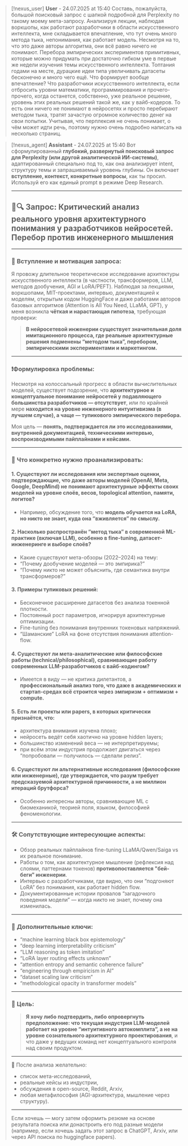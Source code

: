 >[!nexus_user] **User** - 24.07.2025 at 15:40
> Составь, пожалуйста, большой поисковый запрос с шапкой подробной для Perplexity по такому моему мета-запросу. Анализируя лекции, наблюдая воркшопы, как работают разработчики в области искусственного интеллекта, мне складывается впечатление, что тут очень много метода тыка, непонимания, как работает модель. Несмотря на то, что это даже авторы алгоритма, они всё равно ничего не понимают. Перебора эмпирических экспериментов примитивных, которые можно придумать при достаточно гибком уме в первые же недели изучения темы искусственного интеллекта. Топтания годами на месте, дурацкие идеи типа увеличивать датасеты бесконечно и много чего ещё. Что формирует вообще впечатление? Что разработчики искусственного интеллекта, если отбросить уровни математики, программирования и прочего-прочего, когда останется, собственно, уже реальное решение, уровень этих реальных решений такой же, как у вайб-кодеров. То есть они ничего не понимают в нейросетях и просто перебирают методом тыка, тратят зачастую огромное количество денег на свои попытки. Учитывая, что перплексия не очень понимает, о чём может идти речь, поэтому нужно очень подробно написать на несколько страниц.
<!-- UID: 00526bab-3af7-4012-9678-8421c130824b -->




>[!nexus_agent] **Assistant** - 24.07.2025 at 15:40
> Вот сформулированный **глубокий, развернутый поисковый запрос для Perplexity (или другой аналитической ИИ-системы)**, адаптированный специально под то, как она анализирует intent, структуру темы и запрашиваемый уровень глубины. Он включает **вступление, контекст, конкретные вопросы**, как ты просил. Используй его как единый prompt в режиме Deep Research.
> 
> ---
> 
> ## 🧠🔍 **Запрос: Критический анализ реального уровня архитектурного понимания у разработчиков нейросетей. Перебор против инженерного мышления**
> 
> ---
> 
> ### 📌 Вступление и мотивация запроса:
> 
> Я провожу длительное теоретическое исследование архитектуры искусственного интеллекта (в частности, трансформеров, LLM, методов дообучения, AGI и LoRA/PEFT). Наблюдая за лекциями, воркшопами, MIT-проектами, интервью, документацией к моделям, открытым кодом HuggingFace и даже работами авторов базовых алгоритмов (Attention is All You Need, LLaMA, GPT), у меня возникла **чёткая и нарастающая гипотеза**, требующая проверки:
> 
> > **В нейросетевой инженерии существует значительная доля имитационного процесса, где реальные архитектурные решения подменены “методом тыка”, перебором, эмпирическими экспериментами и маркетингом.**
> 
> ---
> 
> ### ❗️Формулировка проблемы:
> 
> Несмотря на колоссальный прогресс в области вычислительных моделей, 
> существует подозрение, что **архитектурное и концептуальное понимание нейросетей у подавляющего большинства разработчиков — отсутствует**, 
> или по крайней мере **находится на уровне инженерного интуитивизма (в лучшем случае), а чаще — тупикового эмпирического перебора.**
> 
> Моя цель — **понять, подтверждается ли это исследованиями, внутренней документацией, техническими интервью, воспроизводимыми пайплайнами и кейсами.**
> 
> ---
> 
> ### 🔬 Что конкретно нужно проанализировать:
> 
> #### 1. **Существуют ли исследования или экспертные оценки, подтверждающие, что даже авторы моделей (OpenAI, Meta, Google, DeepMind) не понимают архитектурные эффекты своих моделей на уровне слоёв, весов, topological attention, памяти, логитов?**
> 
> - Например, обсуждение того, что **модель обучается на LoRA, но никто не знает, куда она “вживляется” по смыслу.**
> 
> #### 2. **Насколько распространён “метод тыка” в современной ML-практике (включая LLM), особенно в fine-tuning, датасет-инженеринге и выборе слоёв?**
> 
> - Какие существуют мета-обзоры (2022–2024) на тему: 
>  - “Почему дообучение моделей — это эмпирика?” 
>  - “Почему никто не может объяснить, где семантика внутри трансформеров?”
> 
> #### 3. **Примеры тупиковых решений:**
> - Бесконечное расширение датасетов без анализа токенной плотности.
> - Постоянный рост параметров, игнорируя архитектурные оптимизации.
> - Fine-tuning без понимания внутренних токеновых напряжений.
> - “Шаманские” LoRA на фоне отсутствия понимания attention-flow.
> 
> #### 4. **Существуют ли мета-аналитические или философские работы (technical/philosophical), сравнивающие работу современных LLM-разработчиков с вайб-кодингом?**
> 
> - Имеется в виду — не критика дилетантов, а **профессиональный анализ того, что даже в академических и стартап-средах всё строится через эмпиризм + оптимизм + compute.**
> 
> #### 5. **Есть ли проекты или papers, в которых критически признаётся, что:**
> - архитектура внимания изучена плохо;
> - нейросеть ведёт себя хаотично на уровне hidden layers;
> - большинство изменений веса — не интерпретируемы;
> - при всём этом индустрия продолжает двигаться через “попробовали — получилось — сделали релиз”.
> 
> #### 6. **Существуют ли альтернативные исследования (философские или инженерные), где утверждается, что разум требует предсказуемой архитектурной причинности, а не миллион итераций брутфорса?**
> 
> - Особенно интересны авторы, сравнивающие ML с биомеханикой, теорией поля, языком, философией феноменологии.
> 
> ---
> 
> ### 🛠 Сопутствующие интересующие аспекты:
> 
> - Обзор реальных пайплайнов fine-tuning LLaMA/Qwen/Saiga vs их реальное понимание.
> - Работы о том, как архитектурное мышление (рефлексия над слоями, паттернами токенов) **противопоставляется "бей-беги" инженерии**.
> - Интервью с разработчиками, где видно, что они “подгоняют LoRA” без понимания, как работает hidden flow.
> - Документированные истории провалов “загадочного поведения модели” — когда никто не знает, почему она изменилась.
> 
> ---
> 
> ### 📎 Дополнительные ключи:
> 
> - “machine learning black box epistemology”
> - “deep learning interpretability criticism”
> - “LLM reasoning as token imitation”
> - “LoRA layer routing effects unknown”
> - “attention entropy and semantic coherence failure”
> - “engineering through empiricism in AI”
> - “dataset scaling law criticism”
> - “methodological opacity in transformer models”
> 
> ---
> 
> ### 🎯 Цель:
> 
> > **Я хочу либо подтвердить, либо опровергнуть предположение: 
> что текущая индустрия LLM-моделей работает на уровне “интуитивного автокомплита”, 
> а не на уровне сознательного архитектурного проектирования**, 
> и что даже у ведущих команд нет концептуального контроля над своим продуктом.
> 
> ---
> 
> 📌 После анализа желательно:
> - список мета-исследований,
> - реальные кейсы из индустрии,
> - обсуждения в open-source, Reddit, Arxiv,
> - любая метафилософия (AGI-архитектура, мышление через структуру).
> 
> ---
> 
> Если хочешь — могу затем оформить резюме на основе результата поиска или донастроить его под разные модели (например, если хочешь задать этот запрос в ChatGPT, Arxiv, или через API поиска по huggingface papers).
<!-- UID: 557d92ac-c791-49af-a42a-9a32ae1e17a4 -->